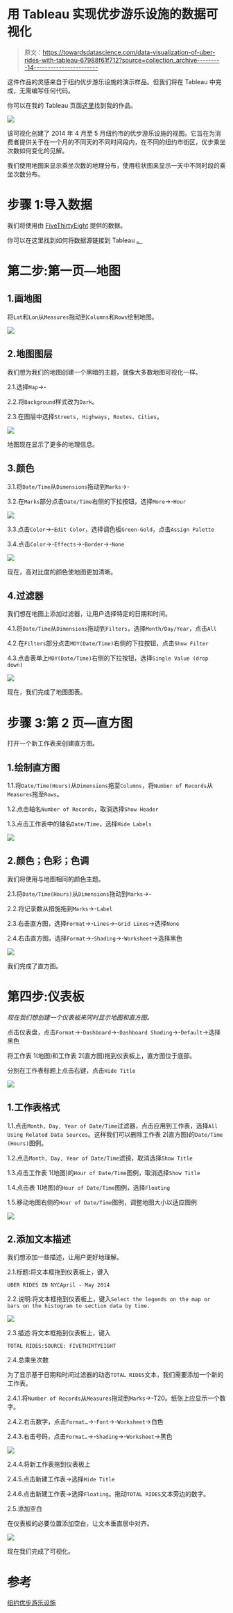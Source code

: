 # 用 Tableau 实现优步游乐设施的数据可视化

> 原文：<https://towardsdatascience.com/data-visualization-of-uber-rides-with-tableau-67988f61f712?source=collection_archive---------14----------------------->

这件作品的灵感来自于纽约优步游乐设施的演示样品。但我们将在 Tableau 中完成，无需编写任何代码。

你可以在我的 Tableau 页面[这里](https://public.tableau.com/views/UberRidesinNYC/Dashboard1?:embed=y&:display_count=yes&publish=yes&:origin=viz_share_link)找到我的作品。

![](img/a22c6d5d3d914f402cabbfc5f2fecb9e.png)

该可视化创建了 2014 年 4 月至 5 月纽约市的优步游乐设施的视图。它旨在为消费者提供关于在一个月的不同天的不同时间段内，在不同的纽约市街区，优步乘坐次数如何变化的见解。

我们使用地图来显示乘坐次数的地理分布，使用柱状图来显示一天中不同时段的乘坐次数分布。

# 步骤 1:导入数据

我们将使用由 [FiveThirtyEight](https://github.com/fivethirtyeight/uber-tlc-foil-response/tree/master/uber-trip-data) 提供的数据。

你可以在这里找到如何将数据源链接到 Tableau [。](https://help.tableau.com/current/pro/desktop/en-gb/examples_excel.htm)

# 第二步:第一页—地图

## 1.画地图

将`Lat`和`Lon`从`Measures`拖动到`Columns`和`Rows`绘制地图。

![](img/a325bd63d8832b14402d1a312e573bd7.png)

## 2.地图图层

我们想为我们的地图创建一个黑暗的主题，就像大多数地图可视化一样。

2.1.选择`Map`->-

2.2.将`Background`样式改为`Dark`。

2.3.在图层中选择`Streets, Highways, Routes`、`Cities`。

![](img/100f983ef9e9a1ad372e7d60762ab83d.png)

地图现在显示了更多的地理信息。

## 3.颜色

3.1.将`Date/Time`从`Dimensions`拖动到`Marks`->-

3.2.在`Marks`部分点击`Date/Time`右侧的下拉按钮，选择`More`->-`Hour`

![](img/0f7811367b07411ed523e812484207c2.png)

3.3.点击`Color`->-`Edit Color`，选择调色板`Green-Gold`，点击`Assign Palette`

3.4.点击`Color`->-`Effects`->-`Border`->-`None`

![](img/1941b4f6d061404c953231b36fc3efea.png)

现在，高对比度的颜色使地图更加清晰。

## 4.过滤器

我们想在地图上添加过滤器，让用户选择特定的日期和时间。

4.1.将`Date/Time`从`Dimensions`拖动到`Filters`，选择`Month/Day/Year`，点击`All`

4.2.在`Filters`部分点击`MDY(Date/Time)`右侧的下拉按钮，点击`Show Filter`

4.3.点击表单上`MDY(Date/Time)`右侧的下拉按钮，选择`Single Value (drop down)`

![](img/317332dc356b37360fd6549f2868dedd.png)

现在，我们完成了地图图表。

# 步骤 3:第 2 页—直方图

打开一个新工作表来创建直方图。

## 1.绘制直方图

1.1.将`Date/Time(Hours)`从`Dimensions`拖至`Columns`，将`Number of Records`从`Measures`拖至`Rows`。

1.2.点击轴名`Number of Records`，取消选择`Show Header`

1.3.点击工作表中的轴名`Date/Time`，选择`Hide Labels`

![](img/e9944cf3b68eb460be26d19996cd702d.png)

## 2.颜色；色彩；色调

我们将使用与地图相同的颜色主题。

2.1.将`Date/Time(Hours)`从`Dimensions`拖动到`Marks`->-

2.2.将记录数从措施拖到`Marks`->-`Label`

2.3.右击直方图，选择`Format`->-`Lines`->-`Grid Lines`->选择`None`

2.4.右击直方图，选择`Format`->-`Shading`->-`Worksheet`->选择黑色

![](img/f42a45454c74dc8455cb5c52cf41ca89.png)

我们完成了直方图。

# 第四步:仪表板

*现在我们想创建一个仪表板来同时显示地图和直方图。*

点击仪表盘，点击`Format`->-`Dashboard`->-`Dashboard Shading`->-`Default`->选择黑色

将工作表 1(地图)和工作表 2(直方图)拖到仪表板上，直方图位于底部。

分别在工作表标题上点击右键，点击`Hide Title`

![](img/4ec11b7556eba69a219409c851377e32.png)

## 1.工作表格式

1.1.点击`Month, Day, Year of Date/Time`过滤器，点击应用到工作表，选择`All Using Related Data Sources`。这样我们可以删除工作表 2(直方图)的`Date/Time (Hours)`图例。

1.2.点击`Month, Day, Year of Date/Time`滤镜，取消选择`Show Title`

1.3.点击工作表 1(地图)的`Hour of Date/Time`图例，取消选择`Show Title`

1.4.点击表 1(地图)的`Hour of Date/Time`图例，选择`Floating`

1.5.移动地图右侧的`Hour of Date/Time`图例，调整地图大小以适应图例

![](img/14149a670efd5823da588cb176248d52.png)

## 2.添加文本描述

我们想添加一些描述，让用户更好地理解。

2.1.标题:将文本框拖到仪表板上，键入

```
UBER RIDES IN NYCApril - May 2014
```

2.2.说明:将文本框拖到仪表板上，键入`Select the legends on the map or bars on the histogram to section data by time.`

![](img/efdef362f1b25c94e65cc63c62308d20.png)

2.3.描述:将文本框拖到仪表板上，键入

```
TOTAL RIDES:SOURCE: FIVETHIRTYEIGHT
```

2.4.总乘坐次数

为了显示基于日期和时间过滤器的动态`TOTAL RIDES`文本，我们需要添加一个新的工作表。

2.4.1.将`Number of Records`从`Measures`拖动到`Marks`->-T20。纸张上应显示一个数字。

2.4.2.右击数字，点击`Format…`->-`Font`->-`Worksheet`->白色

2.4.3.右击号码，点击`Format…`->-`Shading`->-`Worksheet`->黑色

![](img/4dcaa2b46ac17cce72e3c513c8e3a499.png)

2.4.4.将新工作表拖到仪表板上

2.4.5.点击新建工作表->选择`Hide Title`

2.4.6.点击新建工作表->选择`Floating`。拖动`TOTAL RIDES`文本旁边的数字。

2.5.添加空白

在仪表板的必要位置添加空白，让文本垂直居中对齐。

![](img/a22c6d5d3d914f402cabbfc5f2fecb9e.png)

现在我们完成了可视化。

# 参考

[纽约优步游乐设施](https://dash-gallery.plotly.host/dash-uber-rides-demo/)